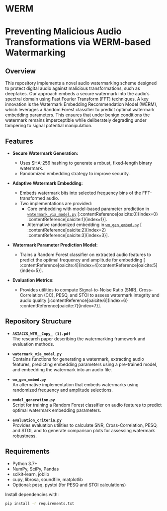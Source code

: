 # WERM
# Preventing Malicious Audio Transformations via WERM-based Watermarking

## Overview

This repository implements a novel audio watermarking scheme designed to protect digital audio against malicious transformations, such as deepfakes. Our approach embeds a secure watermark into the audio’s spectral domain using Fast Fourier Transform (FFT) techniques. A key innovation is the Watermark Embedding Recommendation Model (WERM), which leverages a Random Forest classifier to predict optimal watermark embedding parameters. This ensures that under benign conditions the watermark remains imperceptible while deliberately degrading under tampering to signal potential manipulation.

## Features

- **Secure Watermark Generation:**  
  - Uses SHA-256 hashing to generate a robust, fixed-length binary watermark.
  - Randomized embedding strategy to improve security.
  
- **Adaptive Watermark Embedding:**  
  - Embeds watermark bits into selected frequency bins of the FFT-transformed audio.
  - Two implementations are provided:
    - Core embedding with model-based parameter prediction in [`watermark_via_model.py`](watermark_via_model.py) [&#8203;:contentReference[oaicite:0]{index=0}&#8203;:contentReference[oaicite:1]{index=1}].
    - Alternative randomized embedding in [`wm_gen_embed.py`](wm_gen_embed.py) [&#8203;:contentReference[oaicite:2]{index=2}&#8203;:contentReference[oaicite:3]{index=3}].

- **Watermark Parameter Prediction Model:**  
  - Trains a Random Forest classifier on extracted audio features to predict the optimal frequency and amplitude for embedding [&#8203;:contentReference[oaicite:4]{index=4}&#8203;:contentReference[oaicite:5]{index=5}].

- **Evaluation Metrics:**  
  - Provides utilities to compute Signal-to-Noise Ratio (SNR), Cross-Correlation (CC), PESQ, and STOI to assess watermark integrity and audio quality [&#8203;:contentReference[oaicite:6]{index=6}&#8203;:contentReference[oaicite:7]{index=7}].

## Repository Structure

- **`ASIACCS_WTM__Copy_ (1).pdf`**  
  The research paper describing the watermarking framework and evaluation methods.

- **`watermark_via_model.py`**  
  Contains functions for generating a watermark, extracting audio features, predicting embedding parameters using a pre-trained model, and embedding the watermark into an audio file.

- **`wm_gen_embed.py`**  
  An alternative implementation that embeds watermarks using randomized frequency and amplitude selections.

- **`model_generation.py`**  
  Script for training a Random Forest classifier on audio features to predict optimal watermark embedding parameters.

- **`evaluation_criteria.py`**  
  Provides evaluation utilities to calculate SNR, Cross-Correlation, PESQ, and STOI, and to generate comparison plots for assessing watermark robustness.

## Requirements

- Python 3.7+
- NumPy, SciPy, Pandas
- scikit-learn, joblib
- cupy, librosa, soundfile, matplotlib
- Optional: pesq, pystoi (for PESQ and STOI calculations)

Install dependencies with:

```bash
pip install -r requirements.txt
